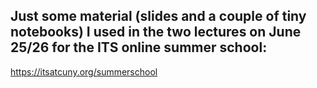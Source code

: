 ## Just some material (slides and a couple of tiny notebooks) I used in the two lectures on June 25/26 for the ITS online summer school:

https://itsatcuny.org/summerschool
